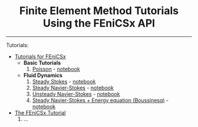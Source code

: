 # <center> Finite Element Method Tutorials Using the FEniCSx API </center>
---
Tutorials:
- [Tutorials for FEniCSx](https://steriva.github.io/FEniCSx-tutorials/intro.html)
    - __Basic Tutorials__
        1. [Poisson](https://steriva.github.io/FEniCSx-tutorials/chapter2/Poisson.html) - [notebook](./)
    - __Fluid Dynamics__
        1. [Steady Stokes](https://steriva.github.io/FEniCSx-tutorials/chapter3/steadyStokes.html) - [notebook]()
        1. [Steady Navier-Stokes](https://steriva.github.io/FEniCSx-tutorials/chapter3/steadyNS.html) - [notebook]()
        1. [Unsteady Navier-Stokes](https://steriva.github.io/FEniCSx-tutorials/chapter3/unsteadyNS.html) - [notebook]()
        1. [Steady Navier-Stokes + Energy equation (Boussinesq)]() - [notebook](https://steriva.github.io/FEniCSx-tutorials/chapter3/steadyBoussinesq.html)
- [The FEniCSx Tutorial](https://jsdokken.com/dolfinx-tutorial/index.html)
    1. ...